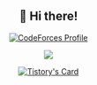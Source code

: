<h2 align="center">👋 Hi there! </h2>

<div align="center">
  
[![CodeForces Profile](http://cf.leed.at?id=rejo)](https://codeforces.com/profile/rejo)

</div>
<div align="center">
  
<a href="https://acmicpc.net/user/rejo"><img src="http://mazassumnida.wtf/api/v2/generate_badge?boj=rejo"></a>

</div>
<div align="center">

[![Tistory's Card](https://github-readme-tistory-card.vercel.app/api?name=readytojoin&theme=default)](https://readytojoin.tistory.com/)

</div>
